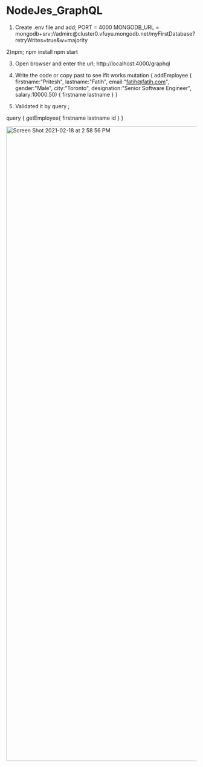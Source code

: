 # NodeJes_GraphQL

1) Create .env file and 
add;
PORT = 4000
MONGODB_URL = mongodb+srv://admin:<password>@cluster0.vfuyu.mongodb.net/myFirstDatabase?retryWrites=true&w=majority

2)npm;
npm install
npm start

3) Open browser and enter the url; 
 http://localhost:4000/graphql
 

4) Write the code or copy past to see ifit works
 mutation {
  addEmployee (
    firstname:"Pritesh",
    lastname:"Fatih",
    email:"fatih@fatih.com",
    gender:"Male",
    city:"Toronto",
    designation:"Senior Software Engineer",
    salary:10000.50)
  {
    firstname
    lastname
  }
}

5) Validated it by query ;

query {
  getEmployee{
    firstname
    lastname 
    id
  }
}

<img width="1680" alt="Screen Shot 2021-02-18 at 2 58 56 PM" src="https://user-images.githubusercontent.com/63836841/108414463-42b73e00-71fa-11eb-8a47-f930c88eb044.png">




